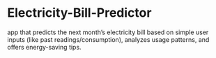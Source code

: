 # Electricity-Bill-Predictor
app that predicts the next month’s electricity bill based on simple user inputs (like past readings/consumption), analyzes usage patterns, and offers energy-saving tips.

